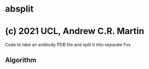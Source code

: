 # absplit
# (c) 2021 UCL, Andrew C.R. Martin

Code to take an antibody PDB file and split it into separate Fvs

## Algorithm

